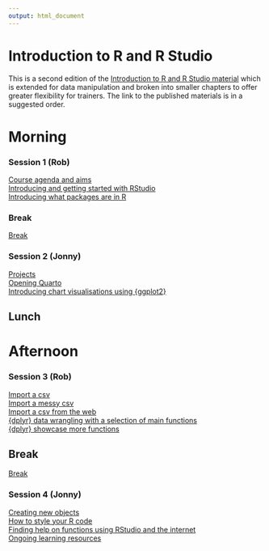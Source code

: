 ```yaml
---
output: html_document
---
```



# Introduction to R and R Studio

<!-- badges: start -->
<!-- badges: end -->

This is a second edition of the [Introduction to R and R Studio
material](https://github.com/nhs-r-community/intro_r/tree/main) which is
extended for data manipulation and broken into smaller chapters to offer
greater flexibility for trainers. The link to the published materials is
in a suggested order.

# Morning

### Session 1 (Rob)

[Course agenda and
aims](https://nhs-r-community.github.io/intro-r-rstudio/session-intro.html#/title-slide)  
[Introducing and getting started with
RStudio](https://nhs-r-community.github.io/intro-r-rstudio/session-rstudio.html#/title-slide)  
[Introducing what packages are in
R](https://nhs-r-community.github.io/intro-r-rstudio/session-packages.html#/title-slide)

### Break

[Break](https://nhs-r-community.github.io/intro-r-rstudio/session-break-slide.html#/title-slide)

### Session 2 (Jonny)

[Projects](https://nhs-r-community.github.io/intro-r-rstudio/session-projects.html#/title-slide)  
[Opening
Quarto](https://nhs-r-community.github.io/intro-r-rstudio/session-quarto.html#/title-slide)  
[Introducing chart visualisations using
{ggplot2}](https://nhs-r-community.github.io/intro_r/04-workshop_ggplot2.html#1)

## Lunch

# Afternoon

### Session 3 (Rob)

[Import a
csv](https://nhs-r-community.github.io/intro-r-rstudio/session-csv.html#/title-slide)  
[Import a messy
csv](https://nhs-r-community.github.io/intro-r-rstudio/session-messy-csv.html#/title-slide)  
[Import a csv from the
web](https://nhs-r-community.github.io/intro-r-rstudio/session-csv-url.html#/title-slide)  
[{dplyr} data wrangling with a selection of main
functions](https://nhs-r-community.github.io/intro-r-rstudio/session-dplyr-wrangling.html#/title-slide)  
[{dplyr} showcase more
functions](https://nhs-r-community.github.io/intro-r-rstudio/session-dplyr-showcase.html#/title-slide)

## Break

[Break](https://nhs-r-community.github.io/intro-r-rstudio/session-break-slide.html#/title-slide)

### Session 4 (Jonny)

[Creating new
objects](https://nhs-r-community.github.io/intro-r-rstudio/session-objects.html#/title-slide)  
[How to style your R
code](https://nhs-r-community.github.io/intro-r-rstudio/session-styling.html#/title-slide)  
[Finding help on functions using RStudio and the
internet](https://nhs-r-community.github.io/intro_r/05-workshop_functions.html#1)  
[Ongoing learning
resources](https://nhs-r-community.github.io/intro_r/09-workshop-learning.html#1)
